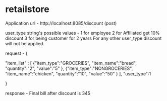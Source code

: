 # retailstore

Application url - http://localhost:8085/discount (post)

user_type string's possible values - 
1 for employee 
2 for Affiliated get 10% discount
3 for being customer for 2 years
For any other user_type discount will not be applied.

request - {

"item_list" : [
{"item_type":"GROCERIES",
"item_name":"bread",
"quantity":"2",
"value":"5"
},
{"item_type":"NONGROCERIES",
"item_name":"chicken",
"quantity":"10",
"value":"50"
}
],
"user_type":1

}

response - Final bill after discount is 345
